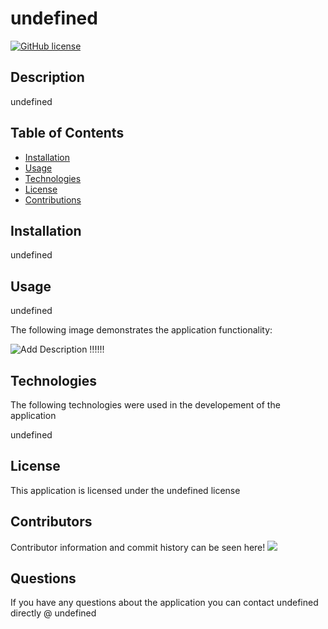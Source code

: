 
  # undefined

  [![GitHub license](https://img.shields.io/badge/license-undefined-blue.svg)](undefined)
  
  ## Description

  undefined

  ## Table of Contents
  
  * [Installation](#Installation)
  * [Usage](#Usage)
  * [Technologies](#Technologies)
  * [License](#License)
  * [Contributions](#Contributions)
  
  ## Installation

  undefined

  ## Usage

  undefined

  The following image demonstrates the application functionality:

  ![Add Description !!!!!!](undefined)

  ## Technologies

  The following technologies were used in the developement of the application

  undefined

  ## License

  This application is licensed under the undefined license

  ## Contributors

  Contributor information and commit history can be seen here!
  <a href="https://github.com/undefined/graphs/contributors">
    <img src="https://contributors-img.web.app/image?repo=undefined/undefined" />
  </a>


  ## Questions

  If you have any questions about the application you can contact undefined directly @ undefined
  